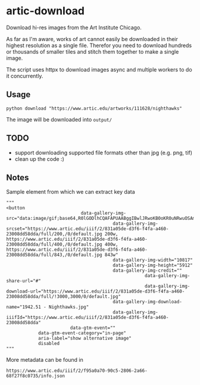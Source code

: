 # artic-download
Download hi-res images from the Art Institute Chicago.

As far as I'm aware, works of art cannot easily be downloaded in their highest resolution as a single file. Therefor 
you need to download hundreds or thousands of smaller tiles and stitch them together to make a single image. 

The script uses httpx to download images async and multiple workers to do it concurrently.

## Usage
```commandline
python download "https://www.artic.edu/artworks/111628/nighthawks"
```
The image will be downloaded into `output/`

## TODO
- support downloading supported file formats other than jpg (e.g. png, tif)
- clean up the code :)

## Notes
Sample element from which we can extract key data
```
"""
<button
                            data-gallery-img-src="data:image/gif;base64,R0lGODlhCQAFAPUAABggIBwlJRwoKB0oKR0uNRwuOSAmJCooIy8qIy4uJiYrKScvLi0uKDguJTsvJS0wJyM1LzkxJjA0LSQzMC42MSs1NSg7N0MzJkA4K0A+NTFAOzJDPDFCPkFEPytEQzxNSENRSkdWSklcTk1dUVZkVVRqW3aRenmUfKufaH+bgba3h7y8iMG9hwAAAAAAAAAAAAAAAAAAAAAAAAAAAAAAAAAAAAAAAAAAAAAAAAAAAAAAAAAAAAAAAAAAAAAAAAAAACH5BAAAAAAALAAAAAAJAAUAAAYqwMbFgUg8JIuKgkGxcD6kFSsA0HgIhY4KBRqFIIZDJIM5pUwl0WYiGAQBADs="
                                        data-gallery-img-srcset="https://www.artic.edu/iiif/2/831a05de-d3f6-f4fa-a460-23008dd58dda/full/200,/0/default.jpg 200w, https://www.artic.edu/iiif/2/831a05de-d3f6-f4fa-a460-23008dd58dda/full/400,/0/default.jpg 400w, https://www.artic.edu/iiif/2/831a05de-d3f6-f4fa-a460-23008dd58dda/full/843,/0/default.jpg 843w"
                                        data-gallery-img-width="10817"
                                        data-gallery-img-height="5912"
                                        data-gallery-img-credit=""
                                                    data-gallery-img-share-url="#"
                                                    data-gallery-img-download-url="https://www.artic.edu/iiif/2/831a05de-d3f6-f4fa-a460-23008dd58dda/full/!3000,3000/0/default.jpg"
                                        data-gallery-img-download-name="1942.51 - Nighthawks.jpg"
                                        data-gallery-img-iiifId="https://www.artic.edu/iiif/2/831a05de-d3f6-f4fa-a460-23008dd58dda"
                        data-gtm-event=""
            data-gtm-event-category="in-page"
            aria-label="show alternative image"
            disabled
"""
```

More metadata can be found in 
```commandline
https://www.artic.edu/iiif/2/f95a0a70-90c5-2806-2a66-68f27f8c0735/info.json
```
